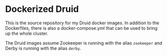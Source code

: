 # Dockerized Druid

This is the source repository for my Druid docker images. In addition to the Dockerfiles, there is also a docker-compose.yml that can be used to bring up the whole cluster.

The Druid images assume Zookeeper is running with the alias `zookeeper` and Derby is running with the alias `derby`.
